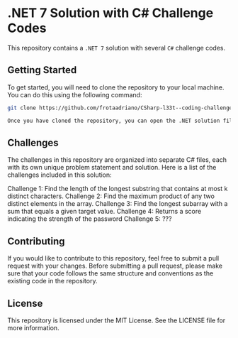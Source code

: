 # .NET 7 Solution with C# Challenge Codes

This repository contains a `.NET 7` solution with several `C#` challenge codes.

## Getting Started

To get started, you will need to clone the repository to your local machine. You can do this using the following command:

```bash
git clone https://github.com/frotaadriano/CSharp-l33t--coding-challenges>

Once you have cloned the repository, you can open the .NET solution file in Visual Studio. From there, you can build and run the code to see the results of each challenge.
```

## Challenges
The challenges in this repository are organized into separate C# files, each with its own unique problem statement and solution. Here is a list of the challenges included in this solution:
 
Challenge 1: Find the length of the longest substring that contains at most k distinct characters.
Challenge 2: Find the maximum product of any two distinct elements in the array.
Challenge 3: Find the longest subarray with a sum that equals a given target value.
Challenge 4: Returns a score indicating the strength of the password
Challenge 5: ???

## Contributing
If you would like to contribute to this repository, feel free to submit a pull request with your changes. Before submitting a pull request, please make sure that your code follows the same structure and conventions as the existing code in the repository.

## License
This repository is licensed under the MIT License. See the LICENSE file for more information.

